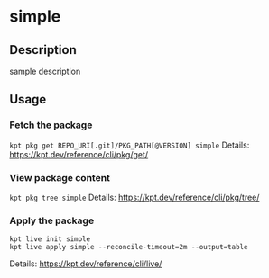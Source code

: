 # simple

## Description
sample description

## Usage

### Fetch the package
`kpt pkg get REPO_URI[.git]/PKG_PATH[@VERSION] simple`
Details: https://kpt.dev/reference/cli/pkg/get/

### View package content
`kpt pkg tree simple`
Details: https://kpt.dev/reference/cli/pkg/tree/

### Apply the package
```
kpt live init simple
kpt live apply simple --reconcile-timeout=2m --output=table
```
Details: https://kpt.dev/reference/cli/live/
